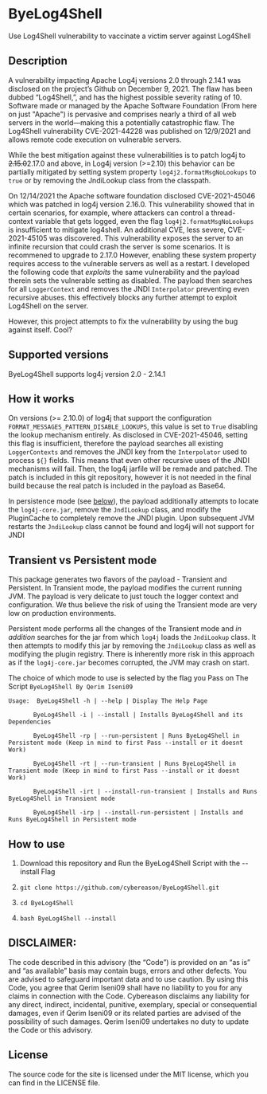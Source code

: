 # ByeLog4Shell
Use Log4Shell vulnerability to vaccinate a victim server against Log4Shell

## Description 

A vulnerability impacting Apache Log4j versions 2.0 through 2.14.1 was disclosed on the project’s Github on December 9, 2021. 
The flaw has been dubbed “Log4Shell,”, and has the highest possible severity rating of 10. Software made or
managed by the Apache Software Foundation (From here on just "Apache") is pervasive and comprises nearly a third of all
web servers in the world—making this a potentially catastrophic flaw.
The Log4Shell vulnerability CVE-2021-44228 was published on 12/9/2021 and allows remote code execution on vulnerable servers.


While the best mitigation against these vulnerabilities is to patch log4j to
~~2.15.0~~2.17.0 and above, in Log4j version (>=2.10) this behavior can be partially mitigated by
setting system property `log4j2.formatMsgNoLookups` to `true` or by removing
the JndiLookup class from the classpath. 

On 12/14/2021 the Apache software foundation disclosed CVE-2021-45046 which was patched in log4j version 2.16.0. This
vulnerability showed that in certain scenarios, for example, where attackers can control a thread-context variable that
gets logged, even the flag `log4j2.formatMsgNoLookups` is insufficient to mitigate log4shell. An
additional CVE, less severe, CVE-2021-45105 was discovered. This vulnerability exposes the server to
an infinite recursion that could crash the server is some scenarios. It is recommened to upgrade to
2.17.0
However, enabling these system property requires access to the vulnerable servers as well as a restart. 
I developed the following code that _exploits_ the same vulnerability and the payload therein
sets the vulnerable setting as disabled. The payload then searches
for all `LoggerContext` and removes the JNDI `Interpolator` preventing even recursive abuses. 
this effectively blocks any further attempt to exploit Log4Shell on the server. 

However, this project attempts to fix the vulnerability by using the bug against itself. Cool?

## Supported versions
ByeLog4Shell supports log4j version 2.0 - 2.14.1

## How it works
On versions (>= 2.10.0) of log4j that support the configuration `FORMAT_MESSAGES_PATTERN_DISABLE_LOOKUPS`, this value is
set to `True` disabling the lookup mechanism entirely. As disclosed in CVE-2021-45046, setting this flag is insufficient,
therefore the payload searches all existing `LoggerContexts` and removes the JNDI key from the `Interpolator` used to
process `${}` fields. This means that even other recursive uses of the JNDI mechanisms will fail.
Then, the log4j jarfile will be remade and patched. The patch is included in this
git repository, however it is not needed in the final build because the real patch
is included in the payload as Base64.

In persistence mode (see [below](#transient-vs-persistent-mode)), the payload additionally attempts to locate the `log4j-core.jar`,
remove the `JndILookup` class, and modify the PluginCache to completely remove the JNDI plugin. Upon subsequent JVM
restarts the `JndiLookup` class cannot be found and log4j will not support for JNDI

## Transient vs Persistent mode
This package generates two flavors of the payload - Transient and Persistent. 
In Transient mode, the payload modifies
the current running JVM. The payload is very delicate to just touch the logger context and configuration. We thus
believe the risk of using the Transient mode are very low on production environments.

Persistent mode performs all the changes of the Transient mode and *in addition* searches for the jar from which `log4j`
loads the `JndiLookup` class. It then attempts to modify this jar by removing the `JndiLookup` class as well as
modifying the plugin registry. There is inherently more risk in this approach as if the `log4j-core.jar` becomes
corrupted, the JVM may crash on start.

The choice of which mode to use is selected by the flag you Pass on The Script
`ByeLog4Shell By Qerim Iseni09`

`Usage:  ByeLog4Shell -h | --help | Display The Help Page`

`       ByeLog4Shell -i | --install | Installs ByeLog4Shell and its Dependencies`

`       ByeLog4Shell -rp | --run-persistent | Runs ByeLog4Shell in Persistent mode (Keep in mind to first Pass --install or it doesnt Work)`

`       ByeLog4Shell -rt | --run-transient | Runs ByeLog4Shell in Transient mode (Keep in mind to first Pass --install or it doesnt Work)`

`       ByeLog4Shell -irt | --install-run-transient | Installs and Runs ByeLog4Shell in Transient mode`

`       ByeLog4Shell -irp | --install-run-persistent | Installs and Runs ByeLog4Shell in Persistent mode`

## How to use

1. Download this repository and Run the ByeLog4Shell Script with the --install Flag

2. `git clone https://github.com/cybereason/ByeLog4Shell.git`

3. `cd ByeLog4Shell`
  
4. `bash ByeLog4Shell --install`



## DISCLAIMER: 
The code described in this advisory (the “Code”) is provided on an “as is” and
“as available” basis may contain bugs, errors and other defects. You are
advised to safeguard important data and to use caution. By using this Code, you
agree that Qerim Iseni09 shall have no liability to you for any claims in
connection with the Code. Cybereason disclaims any liability for any direct,
indirect, incidental, punitive, exemplary, special or consequential damages,
even if Qerim Iseni09 or its related parties are advised of the possibility of
such damages. Qerim Iseni09 undertakes no duty to update the Code or this
advisory.

## License
The source code for the site is licensed under the MIT license, which you can find in the LICENSE file.

